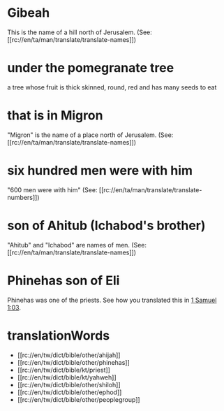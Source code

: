 # Gibeah

This is the name of a hill north of Jerusalem. (See: [[rc://en/ta/man/translate/translate-names]])

# under the pomegranate tree

a tree whose fruit is thick skinned, round, red and has many seeds to eat

# that is in Migron

"Migron" is the name of a place north of Jerusalem. (See: [[rc://en/ta/man/translate/translate-names]])

# six hundred men were with him

"600 men were with him" (See: [[rc://en/ta/man/translate/translate-numbers]])

# son of Ahitub (Ichabod's brother)

"Ahitub" and "Ichabod" are names of men. (See: [[rc://en/ta/man/translate/translate-names]])

# Phinehas son of Eli

Phinehas was one of the priests. See how you translated this in [1 Samuel 1:03](../01/03.md).

# translationWords

* [[rc://en/tw/dict/bible/other/ahijah]]
* [[rc://en/tw/dict/bible/other/phinehas]]
* [[rc://en/tw/dict/bible/kt/priest]]
* [[rc://en/tw/dict/bible/kt/yahweh]]
* [[rc://en/tw/dict/bible/other/shiloh]]
* [[rc://en/tw/dict/bible/other/ephod]]
* [[rc://en/tw/dict/bible/other/peoplegroup]]